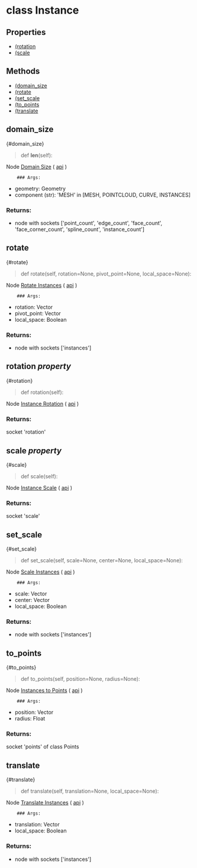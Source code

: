 # class Instance

## Properties

- [(rotation](rotation-property)
- [(scale](scale-property)



## Methods

- [(domain_size](domain_size)
- [(rotate](rotate)
- [(set_scale](set_scale)
- [(to_points](to_points)
- [(translate](translate)

## domain_size

{#domain_size}

> def __len__(self):

Node [Domain Size](https://docs.blender.org/manual/en/latest/modeling/geometry_nodes/attribute/domain_size.html) ( [api](https://docs.blender.org/api/current/bpy.types.GeometryNodeAttributeDomainSize.html) )

        ### Args:
- geometry: Geometry
- component (str): 'MESH' in [MESH, POINTCLOUD, CURVE, INSTANCES]

### Returns:

- node with sockets ['point_count', 'edge_count', 'face_count', 'face_corner_count', 'spline_count', 'instance_count']

## rotate

{#rotate}

> def rotate(self, rotation=None, pivot_point=None, local_space=None):

Node [Rotate Instances](https://docs.blender.org/manual/en/latest/modeling/geometry_nodes/instances/rotate_instances.html) ( [api](https://docs.blender.org/api/current/bpy.types.GeometryNodeRotateInstances.html) )

        ### Args:
- rotation: Vector
- pivot_point: Vector
- local_space: Boolean

### Returns:

- node with sockets ['instances']

## rotation *property*

{#rotation}

> def rotation(self):

Node [Instance Rotation](https://docs.blender.org/manual/en/latest/modeling/geometry_nodes/instances/instance_rotation.html) ( [api](https://docs.blender.org/api/current/bpy.types.GeometryNodeInputInstanceRotation.html) )

### Returns:

  socket 'rotation'

## scale *property*

{#scale}

> def scale(self):

Node [Instance Scale](https://docs.blender.org/manual/en/latest/modeling/geometry_nodes/instances/instance_scale.html) ( [api](https://docs.blender.org/api/current/bpy.types.GeometryNodeInputInstanceScale.html) )

### Returns:

  socket 'scale'

## set_scale

{#set_scale}

> def set_scale(self, scale=None, center=None, local_space=None):

Node [Scale Instances](https://docs.blender.org/manual/en/latest/modeling/geometry_nodes/instances/scale_instances.html) ( [api](https://docs.blender.org/api/current/bpy.types.GeometryNodeScaleInstances.html) )

        ### Args:
- scale: Vector
- center: Vector
- local_space: Boolean

### Returns:

- node with sockets ['instances']

## to_points

{#to_points}

> def to_points(self, position=None, radius=None):

Node [Instances to Points](https://docs.blender.org/manual/en/latest/modeling/geometry_nodes/instances/instances_to_points.html) ( [api](https://docs.blender.org/api/current/bpy.types.GeometryNodeInstancesToPoints.html) )

        ### Args:
- position: Vector
- radius: Float

### Returns:

  socket 'points' of class Points

## translate

{#translate}

> def translate(self, translation=None, local_space=None):

Node [Translate Instances](https://docs.blender.org/manual/en/latest/modeling/geometry_nodes/instances/translate_instances.html) ( [api](https://docs.blender.org/api/current/bpy.types.GeometryNodeTranslateInstances.html) )

        ### Args:
- translation: Vector
- local_space: Boolean

### Returns:

- node with sockets ['instances']

